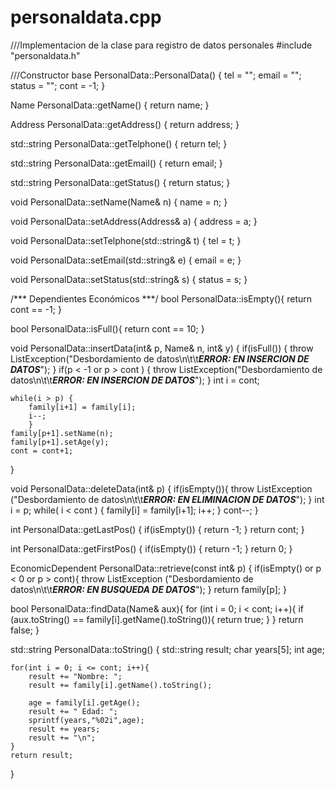 # personaldata.cpp
///Implementacion de la clase para registro de datos personales
#include "personaldata.h"

///Constructor base
PersonalData::PersonalData() {
    tel = "";
    email = "";
    status = "";
    cont = -1;
    }

Name PersonalData::getName() {
    return name;
    }

Address PersonalData::getAddress() {
    return address;
    }

std::string PersonalData::getTelphone() {
    return tel;
    }

std::string PersonalData::getEmail() {
    return email;
    }

std::string PersonalData::getStatus() {
    return status;
    }

void PersonalData::setName(Name& n) {
    name = n;
    }

void PersonalData::setAddress(Address& a) {
    address = a;
    }

void PersonalData::setTelphone(std::string& t) {
    tel = t;
    }

void PersonalData::setEmail(std::string& e) {
    email = e;
    }

void PersonalData::setStatus(std::string& s) {
    status = s;
    }

/*** Dependientes Económicos ***/
bool PersonalData::isEmpty(){
    return cont == -1;
}

bool PersonalData::isFull(){
    return cont == 10;
    }

void PersonalData::insertData(int& p, Name& n, int& y) {
    if(isFull()) {
        throw ListException("Desbordamiento de datos\n\t\t***ERROR: EN INSERCION DE DATOS***");
        }
    if(p < -1 or p > cont ) {
        throw ListException("Desbordamiento de datos\n\t\t***ERROR: EN INSERCION DE DATOS***");
        }
    int i = cont;

    while(i > p) {
        family[i+1] = family[i];
        i--;
        }
    family[p+1].setName(n);
    family[p+1].setAge(y);
    cont = cont+1;
}

void PersonalData::deleteData(int& p) {
    if(isEmpty()){
        throw ListException ("Desbordamiento de datos\n\t\t***ERROR: EN ELIMINACION DE DATOS***");
    }
    int i = p;
    while( i < cont ) {
        family[i] = family[i+1];
        i++;
        }
    cont--;
}

int PersonalData::getLastPos() {
    if(isEmpty()) {
        return -1;
        }
    return cont;
    }

int PersonalData::getFirstPos() {
    if(isEmpty()) {
        return -1;
        }
    return 0;
    }

EconomicDependent PersonalData::retrieve(const int& p) {
    if(isEmpty() or p < 0 or p > cont){
        throw ListException ("Desbordamiento de datos\n\t\t***ERROR: EN BUSQUEDA DE DATOS***");
    }
    return family[p];
}

bool PersonalData::findData(Name& aux){
    for (int i = 0; i < cont; i++){
        if (aux.toString() == family[i].getName().toString()){
            return true;
        }
    }
    return false;
}

std::string PersonalData::toString() {
    std::string result;
    char years[5];
    int age;

    for(int i = 0; i <= cont; i++){
        result += "Nombre: ";
        result += family[i].getName().toString();

        age = family[i].getAge();
        result += " Edad: ";
        sprintf(years,"%02i",age);
        result += years;
        result += "\n";
    }
    return result;
}

